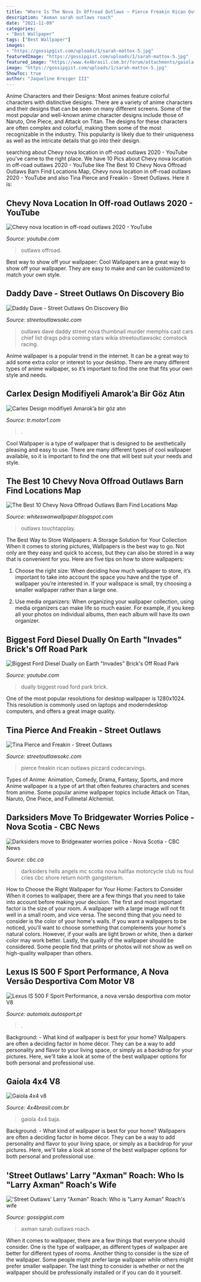 ```yaml
---
title: "Where Is The Nova In Offroad Outlaws ~ Pierce Freakin Rican Outlaws Piczard Codecarvings"
description: "Axman sarah outlaws roach"
date: "2021-11-09"
categories:
- "Best Wallpaper"
tags: ["Best Wallpaper"]
images:
- "https://gossipgist.com/uploads/1/sarah-mattox-5.jpg"
featuredImage: "https://gossipgist.com/uploads/1/sarah-mattox-5.jpg"
featured_image: "https://www.4x4brasil.com.br/forum/attachments/gaiola-baja-e-buggy/389068d1357864364-gaiola-4x4-v8-dc80oj.jpg"
image: "https://gossipgist.com/uploads/1/sarah-mattox-5.jpg"
ShowToc: true
author: "Jaqueline Kreiger III"
---
```



Anime Characters and their Designs: Most animes feature colorful characters with distinctive designs.
There are a variety of anime characters and their designs that can be seen on many different screens. Some of the most popular and well-known anime character designs include those of Naruto, One Piece, and Attack on Titan. The designs for these characters are often complex and colorful, making them some of the most recognizable in the industry. This popularity is likely due to their uniqueness as well as the intricate details that go into their design.

	

		
searching about Chevy nova location in off-road outlaws 2020 - YouTube you've came to the right place. We have 10 Pics about Chevy nova location in off-road outlaws 2020 - YouTube like The Best 10 Chevy Nova Offroad Outlaws Barn Find Locations Map, Chevy nova location in off-road outlaws 2020 - YouTube and also Tina Pierce and Freakin - Street Outlaws. Here it is:
		
    
## Chevy Nova Location In Off-road Outlaws 2020 - YouTube

<img loading=lazy src="https://i.ytimg.com/vi/o_Fn0QoMPD4/maxresdefault.jpg" onerror="this.onerror=null;this.src='https://tse2.mm.bing.net/th?id=OIP.szLsnP7twNFvvq1dcuGtgQHaEK&amp;pid=15.1';" alt="Chevy nova location in off-road outlaws 2020 - YouTube">

_Source: youtube.com_

>outlaws offroad. 

	

Best way to show off your wallpaper:
Cool Wallpapers are a great way to show off your wallpaper. They are easy to make and can be customized to match your own style.

    
## Daddy Dave - Street Outlaws On Discovery Bio

<img loading=lazy src="https://streetoutlawsokc.com/wp-content/uploads/2014/06/Daddy-Dave-Thumbnail.jpg" onerror="this.onerror=null;this.src='https://tse3.mm.bing.net/th?id=OIP.7Y8Hn4IZ3oBbstEPYubFQQHaHa&amp;pid=15.1';" alt="Daddy Dave - Street Outlaws On Discovery Bio">

_Source: streetoutlawsokc.com_

>outlaws dave daddy street nova thumbnail murder memphis cast cars chief list drags pdra coming stars wikia streetoutlawsokc comstock racing. 

	

Anime wallpaper is a popular trend in the internet. It can be a great way to add some extra color or interest to your desktop. There are many different types of anime wallpaper, so it’s important to find the one that fits your own style and needs.

    
## Carlex Design Modifiyeli Amarok’a Bir Göz Atın

<img loading=lazy src="https://cdn.motor1.com/images/mgl/OmMxR/s1/vw-amarok-amy-by-carlex-design.jpg" onerror="this.onerror=null;this.src='https://tse4.mm.bing.net/th?id=OIP.mJHKed7kXm_ojKAKti2rPQHaEK&amp;pid=15.1';" alt="Carlex Design modifiyeli Amarok’a bir göz atın">

_Source: tr.motor1.com_

>. 

	

Cool Wallpaper is a type of wallpaper that is designed to be aesthetically pleasing and easy to use. There are many different types of cool wallpaper available, so it is important to find the one that will best suit your needs and style.

    
## The Best 10 Chevy Nova Offroad Outlaws Barn Find Locations Map

<img loading=lazy src="https://i0.wp.com/www.touchtapplay.com/wp-content/uploads/2017/12/offroadoutlawscheatstips.png" onerror="this.onerror=null;this.src='https://tse4.mm.bing.net/th?id=OIP.30iq-eoCUAmo5XAVzMWhEwHaEo&amp;pid=15.1';" alt="The Best 10 Chevy Nova Offroad Outlaws Barn Find Locations Map">

_Source: whiteswanwallpaper.blogspot.com_

>outlaws touchtapplay. 

	

The Best Way to Store Wallpapers: A Storage Solution for Your Collection
When it comes to storing pictures, Wallpapers is the best way to go. Not only are they easy and quick to access, but they can also be stored in a way that is convenient for you. Here are five tips on how to store wallpapers:
1) Choose the right size: When deciding how much wallpaper to store, it’s important to take into account the space you have and the type of wallpaper you’re interested in. If your wallspace is small, try choosing a smaller wallpaper rather than a large one.

2) Use media organizers: When organizing your wallpaper collection, using media organizers can make life so much easier. For example, if you keep all your photos on individual albums, then each album will have its own organizer.

    
## Biggest Ford Diesel Dually On Earth &quot;Invades&quot; Brick&#039;s Off Road Park

<img loading=lazy src="https://i.ytimg.com/vi/RUSE2qLtlwc/maxresdefault.jpg" onerror="this.onerror=null;this.src='https://tse1.mm.bing.net/th?id=OIP.kh4Q6Lypv2HJ2dsOtpUd1gHaEK&amp;pid=15.1';" alt="Biggest Ford Diesel Dually on Earth &quot;Invades&quot; Brick&#039;s Off Road Park">

_Source: youtube.com_

>dually biggest road ford park brick. 

	

One of the most popular resolutions for desktop wallpaper is 1280x1024. This resolution is commonly used on laptops and moderndesktop computers, and offers a great image quality.

    
## Tina Pierce And Freakin - Street Outlaws

<img loading=lazy src="https://i1.wp.com/streetoutlawsokc.com/wp-content/uploads/2014/06/Tina-Pierce-and-Freakin.jpeg?fit=1440%2C1080&amp;ssl=1" onerror="this.onerror=null;this.src='https://tse2.mm.bing.net/th?id=OIP.MwevNVss3IClGGWxHPqzTgHaFj&amp;pid=15.1';" alt="Tina Pierce and Freakin - Street Outlaws">

_Source: streetoutlawsokc.com_

>pierce freakin rican outlaws piczard codecarvings. 

	

Types of Anime: Animation, Comedy, Drama, Fantasy, Sports, and more
Anime wallpaper is a type of art that often features characters and scenes from anime. Some popular anime wallpaper topics include Attack on Titan, Naruto, One Piece, and Fullmetal Alchemist.

    
## Darksiders Move To Bridgewater Worries Police - Nova Scotia - CBC News

<img loading=lazy src="http://i.cbc.ca/1.2037897.1381644792!/httpImage/image.jpg_gen/derivatives/16x9_460/ns-hi-darksiders-jackets.jpg" onerror="this.onerror=null;this.src='https://tse3.mm.bing.net/th?id=OIP.huGj2ik2Q_YrH0Rw5rr2LQAAAA&amp;pid=15.1';" alt="Darksiders move to Bridgewater worries police - Nova Scotia - CBC News">

_Source: cbc.ca_

>darksiders hells angels mc scotia nova halifax motorcycle club ns foul cries cbc shore return north gangsterism. 

	

How to Choose the Right Wallpaper for Your Home: Factors to Consider
When it comes to wallpaper, there are a few things that you need to take into account before making your decision. The first and most important factor is the size of your room. A wallpaper with a large image will not fit well in a small room, and vice versa. 
The second thing that you need to consider is the color of your home's walls. If you want a wallpapers to be noticed, you'll want to choose something that complements your home's natural colors. However, if your walls are light brown or white, then a darker color may work better. 
Lastly, the quality of the wallpaper should be considered. Some people find that prints or photos will not show as well on high-quality wallpaper than others.

    
## Lexus IS 500 F Sport Performance, A Nova Versão Desportiva Com Motor V8

<img loading=lazy src="https://images-automais.autosport.pt/2021/02/2022-lexus-is-500-f-sport-performance-debut-15-1.jpg" onerror="this.onerror=null;this.src='https://tse3.mm.bing.net/th?id=OIP.YGTfhJh6ItkhMftK58s2vgHaE8&amp;pid=15.1';" alt="Lexus IS 500 F Sport Performance, a nova versão desportiva com motor V8">

_Source: automais.autosport.pt_

>. 

	

Background: - What kind of wallpaper is best for your home?
Wallpapers are often a deciding factor in home décor. They can be a way to add personality and flavor to your living space, or simply as a backdrop for your pictures. Here, we'll take a look at some of the best wallpaper options for both personal and professional use.

    
## Gaiola 4x4 V8

<img loading=lazy src="https://www.4x4brasil.com.br/forum/attachments/gaiola-baja-e-buggy/389068d1357864364-gaiola-4x4-v8-dc80oj.jpg" onerror="this.onerror=null;this.src='https://tse3.mm.bing.net/th?id=OIP.1AkdbVR2vBDwV-72z3zbtAHaFi&amp;pid=15.1';" alt="Gaiola 4x4 v8">

_Source: 4x4brasil.com.br_

>gaiola 4x4 baja. 

	

Background: - What kind of wallpaper is best for your home?
Wallpapers are often a deciding factor in home décor. They can be a way to add personality and flavor to your living space, or simply as a backdrop for your pictures. Here, we'll take a look at some of the best wallpaper options for both personal and professional use.

    
## &#039;Street Outlaws&#039; Larry &quot;Axman&quot; Roach: Who Is &quot;Larry Axman&quot; Roach&#039;s Wife

<img loading=lazy src="https://gossipgist.com/uploads/1/sarah-mattox-5.jpg" onerror="this.onerror=null;this.src='https://tse2.mm.bing.net/th?id=OIP.rpIjDepzgMzPxqYVOQbtlwHaHc&amp;pid=15.1';" alt="&#039;Street Outlaws&#039; Larry &quot;Axman&quot; Roach: Who is &quot;Larry Axman&quot; Roach&#039;s wife">

_Source: gossipgist.com_

>axman sarah outlaws roach. 

	

When it comes to wallpaper, there are a few things that everyone should consider. One is the type of wallpaper, as different types of wallpaper are better for different types of rooms. Another thing to consider is the size of the wallpaper. Some people might prefer large wallpaper while others might prefer smaller wallpaper. The last thing to consider is whether or not the wallpaper should be professionally installed or if you can do it yourself.

